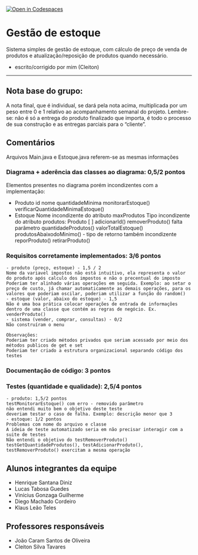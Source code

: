 [![Open in Codespaces](https://classroom.github.com/assets/launch-codespace-f4981d0f882b2a3f0472912d15f9806d57e124e0fc890972558857b51b24a6f9.svg)](https://classroom.github.com/open-in-codespaces?assignment_repo_id=10074482)
# Gestão de estoque
Sistema simples de gestão de estoque, com cálculo de preço de venda de produtos e atualização/reposição de produtos quando necessário.
- escrito/corrigido por mim (Cleiton)

---

## Nota base do grupo: 

A nota final, que é individual, se dará pela nota acima, multiplicada por um peso entre 0 e 1 relativo ao acompanhamento semanal do projeto. Lembre-se: não é só a entrega do produto finalizado que importa, é todo o processo de sua construção e as entregas parciais para o “cliente”.

## Comentários

Arquivos Main.java e Estoque.java referem-se as mesmas informações

### Diagrama + aderência das classes ao diagrama: 0,5/2 pontos 
Elementos presentes no diagrama porém incondizentes com a implementação:
- Produto
 id
 nome
 quantidadeMinima
 monitorarEstoque()
 verificarQuantidadeMinimaEstoque()
- Estoque
 Nome incondizente do atributo maxProdutos
 Tipo incondizente do atributo produtos: Produto [ ]
 adicionarId()
 removerProduto() falta parâmetro
 quantidadeProdutos()
 valorTotalEstoque()
 produtosAbaixodoMinimo() - tipo de retorno também incondizente
 reporProduto()
 retirarProduto()



### Requisitos corretamente implementados: 3/6 pontos 
	- produto (preço, estoque) - 1,5 / 2
	Nome da variavel impostos não está intuitivo, ela representa o valor do produto após calculo dos impostos e não o precentual do imposto
	Poderiam ter alinhado várias operações em seguida. Exemplo: ao setar o preço de custo, já chamar automaticamente as demais operações, para os valores que poderiam oscilar, poderiam utilizar a função do random()
	- estoque (valor, abaixo do estoque) - 1,5
	Não é uma boa prática colocar operações de entrada de informações dentro de uma classe que contém as regras de negócio. Ex. venderProduto()
	- sistema (vender, comprar, consultas) - 0/2
	Não construíram o menu

	Observações:
	Poderiam ter criado métodos privados que seriam acessado por meio dos métodos publicos de get e set
	Poderiam ter criado a estrutura organizacional separando código dos testes

### Documentação de código: 3 pontos 
	
	
### Testes (quantidade e qualidade): 2,5/4 pontos 
	- produto: 1,5/2 pontos
	testMonitorarEstoque() com erro - removido parâmetro
	não entendi muito bem o objetivo deste teste
	deveriam testar o caso de falha. Exemplo: descrição menor que 3
	- estoque: 1/2 pontos
	Problemas com nome do arquivo e classe
	A ideia de teste automatizado seria em não precisar interagir com a suite de testes
	Não entendi o objetivo do testRemoverProduto()
	testGetQuantidadeProdutos(), testAdicionarProduto(), testRemoverProduto() exercitam a mesma operação
	

## Alunos integrantes da equipe

* Henrique Santana Diniz
* Lucas Tabosa Guedes
* Vinícius Gonzaga Guilherme
* Diego Machado Cordeiro
* Klaus Leão Teles


## Professores responsáveis

* João Caram Santos de Oliveira
* Cleiton Silva Tavares


